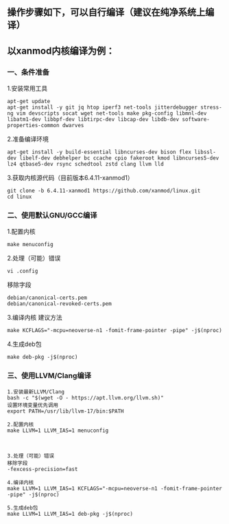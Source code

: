 ## 操作步骤如下，可以自行编译（建议在纯净系统上编译）

## 以xanmod内核编译为例：

### 一、条件准备

1.安装常用工具
```
apt-get update
apt-get install -y git jq htop iperf3 net-tools jitterdebugger stress-ng vim devscripts socat wget net-tools make pkg-config libmnl-dev libatm1-dev libbpf-dev libtirpc-dev libcap-dev libdb-dev software-properties-common dwarves
```

2.准备编译环境
```
apt-get install -y build-essential libncurses-dev bison flex libssl-dev libelf-dev debhelper bc ccache cpio fakeroot kmod libncurses5-dev lz4 qtbase5-dev rsync schedtool zstd clang llvm lld
```

3.获取内核源代码（目前版本6.4.11-xanmod1）
```
git clone -b 6.4.11-xanmod1 https://github.com/xanmod/linux.git
cd linux
```

### 二、使用默认GNU/GCC编译

1.配置内核
```
make menuconfig
```

2.处理（可能）错误
```
vi .config
```
移除字段
```
debian/canonical-certs.pem
debian/canonical-revoked-certs.pem
```

3.编译内核
建议方法
```
make KCFLAGS="-mcpu=neoverse-n1 -fomit-frame-pointer -pipe" -j$(nproc)
```

4.生成deb包
```
make deb-pkg -j$(nproc)
```

### 三、使用LLVM/Clang编译
```
1.安装最新LLVM/Clang
bash -c "$(wget -O - https://apt.llvm.org/llvm.sh)"
设置环境变量优先调用
export PATH=/usr/lib/llvm-17/bin:$PATH

2.配置内核
make LLVM=1 LLVM_IAS=1 menuconfig



3.处理（可能）错误
移除字段
-fexcess-precision=fast

4.编译内核
make LLVM=1 LLVM_IAS=1 KCFLAGS="-mcpu=neoverse-n1 -fomit-frame-pointer -pipe" -j$(nproc)

5.生成deb包
make LLVM=1 LLVM_IAS=1 deb-pkg -j$(nproc)
```
